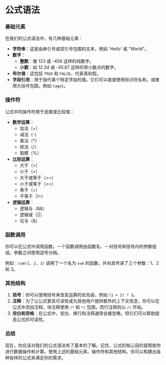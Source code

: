 # 公式语法

### 基础元素

在我们的公式语法中，有几种基础元素：

* **字符串**：这是由单引号或双引号包围的文本，例如 'Hello' 或 "World"。
* **数字**：
  * **整数**：像 123 或 -456 这样的纯数字。
  * **小数**：如 12.34 或 -45.67 这样的带小数点的数字。
* **布尔值**：这包括 `TRUE` 和 `FALSE`，代表真和假。
* **字段引用**：用于指代某个特定字段的值。它们可以直接使用标识符名称，或者用大括号包围，例如 `{age}`。

### 操作符

公式中的操作符用于连接或比较值：

* **数学运算**：
  * 加法（+）
  * 减法（-）
  * 乘法（\*）
  * 除法（/）
  * 取模（%）
* **比较运算**：
  * 大于（>）
  * 小于（<）
  * 大于或等于（>=）
  * 小于或等于（<=）
  * 等于（=）
  * 不等于（!=）
* **逻辑运算**：
  * 逻辑与（&&）
  * 逻辑或（||）
  * 位与（&）

### 函数调用

你可以在公式中调用函数。一个函数调用由函数名、一对括号和括号内的参数组成。参数之间使用逗号分隔。

例如：`sum(1, 2, 3)` 调用了一个名为 `sum` 的函数，并向其传递了三个参数：1、2 和 3。

### 其他结构

1. **括号**：你可以使用括号来改变运算的优先级，例如 `(1 + 2) * 3`。
2. **注释**：为了让公式更具可读性或为其他用户提供额外的上下文信息，你可以在公式中添加注释。块注释使用 `/*` 和 `*/` 包围，而行注释则以 `//` 开始。
3. **空白和空格**：在公式中，空白、换行和注释通常会被忽略，但它们可以帮助提高公式的可读性。

### 总结

现在，你应该对我们的公式语法有了基本的了解。记住，公式的核心目的是帮助你进行数据操作和计算。使用上述的基础元素、操作符和其他结构，你可以构建出各种各样的公式来满足你的需求。
